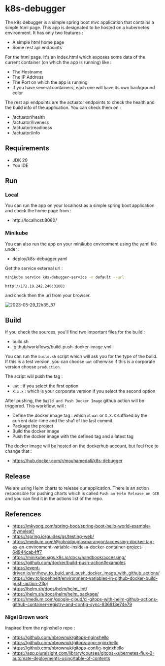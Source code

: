 # k8s-debugger

The k8s debugger is a simple spring boot mvc application that contains a simple html page.
This app is designated to be hosted on a kubernetes environment.
It has only two features :
- A simple html home page
- Some rest api endpoints

For the html page. It's an index.html which exposes some data of the current container (on which the app is running)
like :
- The Hostname
- The IP Address
- The Port on which the app is running
- If you have several containers, each one will have its own background color

The rest api endpoints are the actuator endpoints to check the health and the build info of the application. You can check them on :
- /actuator/health
- /actuator/liveness
- /actuator/readiness
- /actuator/info

## Requirements

- JDK 20
- You IDE

## Run

### Local
You can run the app on your localhost as a simple spring boot application and check the home page from :
- http://localhost:8080/

### Minikube

You can also run the app on your minikube environment using the yaml file under :
- deploy/k8s-debugger.yaml

Get the service external url :

```bash
minikube service k8s-debugger-service -n default --url
```

```text
http://172.19.242.246:31003
```

and check then the url from your browser.

![2023-05-29_12h35_37](https://github.com/mamdouni/k8s-debugger/assets/61866853/96f93fc3-7570-4c3a-ba8a-5c086eb4f013)

## Build

If you check the sources, you'll find two important files for the build :
- build.sh
- .github/workflows/build-push-docker-image.yml

You can run the ``build.sh`` script which will ask you for the type of the build. 
If this is a test version, you can choose ``uat`` otherwise if this is a corporate version choose ``production``.

The script will push the tag :
- ``uat`` : if you select the first option
- ``X.x.x`` : which is your corporate version if you select the second option

After pushing, the ``Build and Push Docker Image`` github action will be triggered.
This workflow, will :
- Define the docker image tag : which is ``uat`` or ``X.X.X`` suffixed by the current date-time and the sha1 of the last commit.
- Package the project
- Build the docker image
- Push the docker image with the defined tag and a latest tag

The docker image will be hosted on the dockerhub account, but feel free to change that :
- https://hub.docker.com/r/mouhamedali/k8s-debugger

## Release

We are using Helm charts to release our application.
There is an action responsible for pushing charts which is called ``Push an Helm Release on GCR`` and you can find it in the actions list of the repo.


## References
- https://mkyong.com/spring-boot/spring-boot-hello-world-example-thymeleaf/
- https://spring.io/guides/gs/testing-web/
- https://medium.com/@johnidouglasmarangon/accessing-docker-tag-as-an-environment-variable-inside-a-docker-container-project-6d944cab4ff7
- https://minikube.sigs.k8s.io/docs/handbook/accessing/
- https://github.com/docker/build-push-action#examples
- https://event-driven.io/en/how_to_buid_and_push_docker_image_with_github_actions/
- https://dev.to/jpoehnelt/environment-variables-in-github-docker-build-push-action-23pj
- https://helm.sh/docs/helm/helm_lint/
- https://helm.sh/docs/helm/helm_package/
- https://medium.com/google-cloud/ci-gitops-with-helm-github-actions-github-container-registry-and-config-sync-836913e74e79

### Nigel Brown work
Inspired from the nginxhello repo :
- https://github.com/nbrownuk/gitops-nginxhello
- https://github.com/nbrownuk/gitops-app-nginxhello
- https://github.com/nbrownuk/gitops-config-nginxhello
- https://app.pluralsight.com/library/courses/gitops-kubernetes-flux-2-automate-deployments-using/table-of-contents
